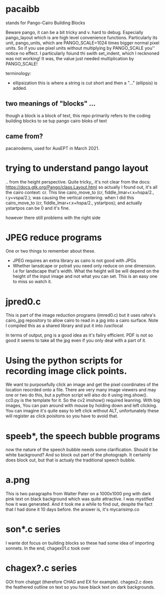 # pacaibb
stands for Pango-Cairo Building Blocks

Beware pango, it can be a bit tricky and v. hard to debug. Especially pango_layout which is
are high level convenience functions. Particularly its unit, pango_units, which are PANGO_SCALE=1024
times bigger normal pixel units. So if you use pixel units without multiplying by PANGO_SCALE
you'' notice no effect. I particularly foiund thi swith set_indent, which I recknoned was not working!
It was, the value just needed multiplication by PANGO_SCALE!

terminology:
- ellipsization this is where a string is cut short and then a "..." (ellipsis) is added.

## two meanings of "blocks" ...
though a block is a block of text, this repo primarily refers to the coding
building blocks to se tup pango cairo bloks of text

## came from?
pacairodems, used for AusEPT in March 2021.

# trying to understand pango layout
.. from the height perspective. Quite tricky,, it's not clear
from the docs:
https://docs.gtk.org/Pango/class.Layout.html
so actually I found out, it's all the cairo context: cr.
This line
cairo_move_to (cr, fiddle_lmar+r.x+hspa/2., r.y+vspa/2.);
was causing the vertical centering. when I did this
cairo_move_to (cr, fiddle_lmar+r.x+hspa/2., ystartpos);
and actually ystartpos can be 0 and it's fine.

however there still problems with the right side

# JPEG reduce programs
One or two things to  remember about these. 
- JPEG requires an extra library as cairo is not good with JPGs
- Whether lansdcape or potrait you need only reduce on one dimension. I.e for landscape that's width. What the height will be will depend on the height of the input image
and not what you can set. This is an easy one to miss so watch it.



# jpred0.c
This is part of the image reduction programs (imred0.c) but it uses rahra's cairo_jpg repository
to allow cairo to read in a jpg into a cairo surface. Note I compiled this as a shared
library and put it into /usr/local

In terms of output, png is a good idea as it's failry efficient. PDF is not so good
it seems to take all the jpg even if you only deal with a part of it.

# Using the python scripts for recording image click points.
We want to purposefully click an image and get the pixel coordinates of the location reocrded onto a file.
There are very many image viewers and may one or two do this, but a python script will also do it
using img.show(). cc0.py is the template for it.
So the cv2 imshow() required leanring. With big images, You can pan around with mouse by holding down <ALT> and left clicking.
You can imagine it's quite easy to left click without ALT, unfortunately these will register as click poisitons
so you have to avoid that.

# speeb*, the speech bubble programs
now the nature of the speech bubble needs some clarification. Should it be white background? And so 
block out part of the photograph. It certainly does block out, but that is actualy the traditional speech bubble.

# a.png
This is two paragraphs from Walter Pater on a 1000x1000 png with dark pink text on black background which was quite attractive. I was mystified how it was generated.
And it took me a while to find out, despite the fact that I had done it 10 days before. the answer is, it's mycarisimp.co

# son*.c series
I wante dot focus on building blocks so these had some idea of importing sonnets. In the end, chagex01.c took over

# chagex?.c series
GOt from chatgpt (therefore CHAG and EX for example). chagex2.c does the feathered outline on text
so you have black text on dark backgrounds.

